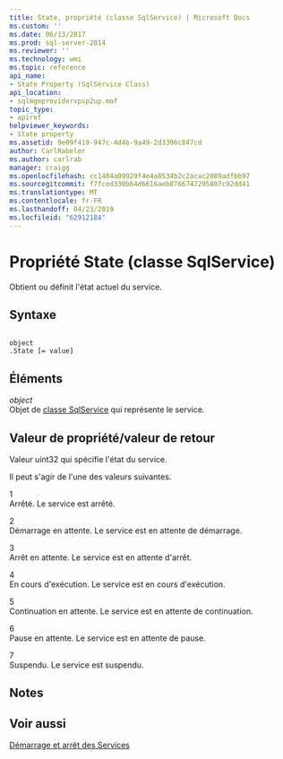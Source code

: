 ```yaml
---
title: State, propriété (classe SqlService) | Microsoft Docs
ms.custom: ''
ms.date: 06/13/2017
ms.prod: sql-server-2014
ms.reviewer: ''
ms.technology: wmi
ms.topic: reference
api_name:
- State Property (SqlService Class)
api_location:
- sqlmgmproviderxpsp2up.mof
topic_type:
- apiref
helpviewer_keywords:
- State property
ms.assetid: 9e09f419-947c-4d4b-9a49-2d3396c847cd
author: CarlRabeler
ms.author: carlrab
manager: craigg
ms.openlocfilehash: cc1484a09929f4e4a8534b2c2acac2089adfbb97
ms.sourcegitcommit: f7fced330b64d6616aeb8766747295807c92dd41
ms.translationtype: MT
ms.contentlocale: fr-FR
ms.lasthandoff: 04/23/2019
ms.locfileid: "62912184"
---
```

# <a name="state-property-sqlservice-class"></a>Propriété State (classe SqlService)
  Obtient ou définit l'état actuel du service.  
  
## <a name="syntax"></a>Syntaxe  
  
```  
  
object  
.State [= value]  
```  
  
## <a name="parts"></a>Éléments  
 *object*  
 Objet de [classe SqlService](sqlservice-class.md) qui représente le service.  
  
## <a name="property-valuereturn-value"></a>Valeur de propriété/valeur de retour  
 Valeur uint32 qui spécifie l'état du service.  
  
 Il peut s'agir de l'une des valeurs suivantes.  
  
 1  
 Arrêté. Le service est arrêté.  
  
 2  
 Démarrage en attente. Le service est en attente de démarrage.  
  
 3  
 Arrêt en attente. Le service est en attente d'arrêt.  
  
 4  
 En cours d'exécution. Le service est en cours d'exécution.  
  
 5  
 Continuation en attente. Le service est en attente de continuation.  
  
 6  
 Pause en attente. Le service est en attente de pause.  
  
 7  
 Suspendu. Le service est suspendu.  
  
## <a name="remarks"></a>Notes  
  
## <a name="see-also"></a>Voir aussi  
 [Démarrage et arrêt des Services](https://technet.microsoft.com/library/ms174886\(v=sql.105\).aspx)  
  
  
